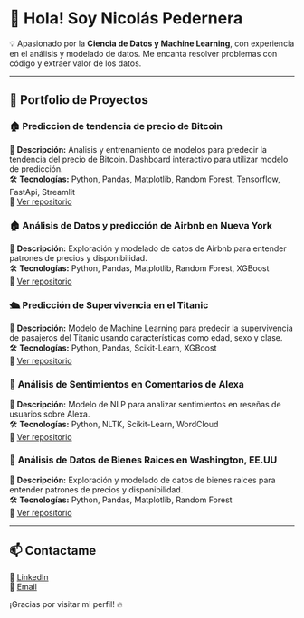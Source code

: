 # 🚀 Hola! Soy Nicolás Pedernera  

💡 Apasionado por la **Ciencia de Datos y Machine Learning**, con experiencia en el análisis y modelado de datos. Me encanta resolver problemas con código y extraer valor de los datos.  

---

## 📂 **Portfolio de Proyectos**  

### 🏠 **Prediccion de tendencia de precio de Bitcoin**  
📌 **Descripción:** Analisis y entrenamiento de modelos para predecir la tendencia del precio de Bitcoin. Dashboard interactivo para utilizar modelo de predicción.  
🛠 **Tecnologías:** Python, Pandas, Matplotlib, Random Forest, Tensorflow, FastApi, Streamlit  
🔗 [Ver repositorio](https://github.com/83201-Pedernera-Nicolas/Prediccion_Tendencia_Bitcoin)  

### 🏠 **Análisis de Datos y predicción de Airbnb en Nueva York**  
📌 **Descripción:** Exploración y modelado de datos de Airbnb para entender patrones de precios y disponibilidad.  
🛠 **Tecnologías:** Python, Pandas, Matplotlib, Random Forest, XGBoost  
🔗 [Ver repositorio](https://github.com/83201-Pedernera-Nicolas/Prediccion_Precios_Airbnb)  

### 🛳️ **Predicción de Supervivencia en el Titanic**  
📌 **Descripción:** Modelo de Machine Learning para predecir la supervivencia de pasajeros del Titanic usando características como edad, sexo y clase.  
🛠 **Tecnologías:** Python, Pandas, Scikit-Learn, XGBoost  
🔗 [Ver repositorio](https://github.com/83201-Pedernera-Nicolas/Prediccion_Sobrevivientes_Titanic)  

### 📢 **Análisis de Sentimientos en Comentarios de Alexa**  
📌 **Descripción:** Modelo de NLP para analizar sentimientos en reseñas de usuarios sobre Alexa.  
🛠 **Tecnologías:** Python, NLTK, Scikit-Learn, WordCloud  
🔗 [Ver repositorio](https://github.com/83201-Pedernera-Nicolas/Analisis_Sentimientos_Alexa)  

### 📢 **Análisis de Datos de Bienes Raices en Washington, EE.UU**  
📌 **Descripción:** Exploración y modelado de datos de bienes raices para entender patrones de precios y disponibilidad.  
🛠 **Tecnologías:** Python, Pandas, Matplotlib, Random Forest  
🔗 [Ver repositorio](https://github.com/83201-Pedernera-Nicolas/Prediccion_Precios_BR)  

---

## 📫 **Contactame**  
💼 [LinkedIn](www.linkedin.com/in/nicolas-pedernera-2637611a5)  
📧 [Email](mailto:pederneranic15@gmail.com)  

¡Gracias por visitar mi perfil! 🔥
